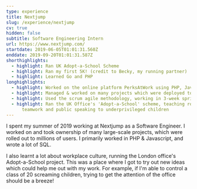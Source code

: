 ```yaml
---
type: experience
title: Nextjump
slug: /experience/nextjump
cv: true
hidden: false
subtitle: Software Engineering Intern
url: https://www.nextjump.com/
startdate: 2019-06-05T01:01:31.560Z
enddate: 2019-09-20T01:01:31.587Z
shorthighlights:
  - highlight: Ran UK Adopt-a-School Scheme
  - highlight: Ran my first 5K! (credit to Becky, my running partner)
  - highlight: Learned Go and PHP
longhighlights:
  - highlight: Worked on the online platform PerksAtWork using PHP, JavaScript and Go
  - highlight: Managed & worked on many projects which were deployed to millions of users
  - highlight: Used the scrum agile methodology, working in 3-week sprints
  - highlight: Ran the UK Office's 'Adopt-a-School' scheme, teaching robotics,
      teamwork and public speaking to underprivileged children
---
```


I spent my summer of 2019 working at Nextjump as a Software Engineer. I worked on and took ownership of many large-scale projects, which were rolled out to millions of users. I primarily worked in PHP & Javascript, and wrote a lot of SQL.

I also learnt a lot about workplace culture, running the London office's Adopt-a-School project. This was a place where I got to try out new ideas which could help me out with my work. For example, if I'm able to control a class of 20 screaming children, trying to get the attention of the office should be a breeze!

